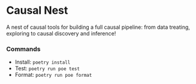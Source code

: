 # Causal Nest
A nest of causal tools for building a full causal pipeline: from data treating, exploring to causal discovery and inference!

### Commands
- Install: `poetry install` 
- Test: `poetry run poe test` 
- Format: `poetry run poe format` 